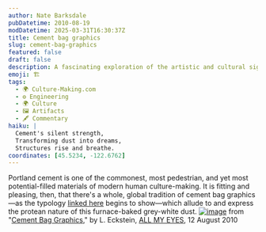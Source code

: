 ```yaml
---
author: Nate Barksdale
pubDatetime: 2010-08-19
modDatetime: 2025-03-31T16:30:37Z
title: Cement bag graphics
slug: cement-bag-graphics
featured: false
draft: false
description: A fascinating exploration of the artistic and cultural significance of cement bag graphics from around the world.
emoji: 🏗️
tags:
  - 🌍 Culture-Making.com
  - ⚙️ Engineering
  - 🌍 Culture
  - 🖼️ Artifacts
  - 🖋️ Commentary
haiku: |
  Cement's silent strength,  
  Transforming dust into dreams,  
  Structures rise and breathe.
coordinates: [45.5234, -122.6762]
---
```


Portland cement is one of the commonest, most pedestrian, and yet most potential-filled materials of modern human culture-making. It is fitting and pleasing, then, that there's a whole, global tradition of cement bag graphics—as the typology [linked here](http://allmyeyes.blogspot.com/2010/08/cement-bag-graphics.html) begins to show—which allude to and express the protean nature of this furnace-baked grey-white dust. [![image](http://www.culture-making.com/media/Dragon_flying.jpg)](http://allmyeyes.blogspot.com/2010/08/cement-bag-graphics.html)
from "[Cement Bag Graphics](http://allmyeyes.blogspot.com/2010/08/cement-bag-graphics.html)," by L. Eckstein, [ALL MY EYES](http://allmyeyes.blogspot.com/2010/08/cement-bag-graphics.html), 12 August 2010
